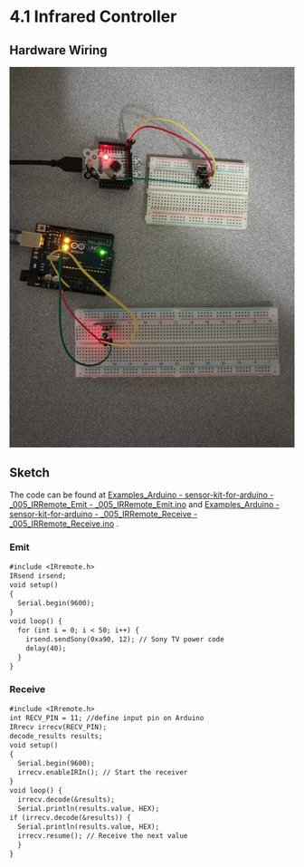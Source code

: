 # 4.1 Infrared Controller

## Hardware Wiring
![Image](../../Examples/sensor-kit-for-arduino/005_infrared.jpg)

## Sketch
The code can be found at [Examples_Arduino - sensor-kit-for-arduino - _005_IRRemote_Emit - _005_IRRemote_Emit.ino](https://github.com/LongerVisionRobot/Examples_Arduino/blob/master/sensor-kit-for-arduino/_005_IRRemote_Emit/_005_IRRemote_Emit.ino) and [Examples_Arduino - sensor-kit-for-arduino - _005_IRRemote_Receive - _005_IRRemote_Receive.ino](https://github.com/LongerVisionRobot/Examples_Arduino/blob/master/sensor-kit-for-arduino/_005_IRRemote_Receive/_005_IRRemote_Receive.ino) .
### Emit
```
#include <IRremote.h>
IRsend irsend;
void setup()
{
  Serial.begin(9600);
}
void loop() {
  for (int i = 0; i < 50; i++) {
    irsend.sendSony(0xa90, 12); // Sony TV power code
    delay(40);
  }
}
```

### Receive
```
#include <IRremote.h>
int RECV_PIN = 11; //define input pin on Arduino
IRrecv irrecv(RECV_PIN);
decode_results results;
void setup()
{
  Serial.begin(9600);
  irrecv.enableIRIn(); // Start the receiver
}
void loop() {
  irrecv.decode(&results);
  Serial.println(results.value, HEX);
if (irrecv.decode(&results)) {
  Serial.println(results.value, HEX);
  irrecv.resume(); // Receive the next value
  }
}
```